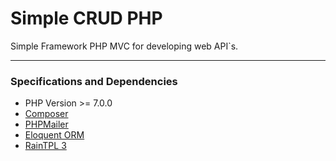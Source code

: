 # Simple CRUD PHP

Simple Framework PHP MVC for developing web API`s.

***

### Specifications and Dependencies

- PHP Version >= 7.0.0
- <a href="https://getcomposer.org/" target="_blank">Composer</a>
- [PHPMailer](https://github.com/PHPMailer/PHPMailer)
- [Eloquent ORM](https://laravel-docs-pt-br.readthedocs.io/en/latest/eloquent/)
- [RainTPL 3](https://github.com/feulf/raintpl3)

